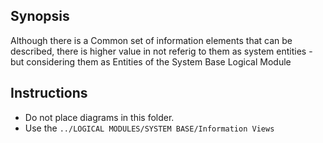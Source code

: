 ## Synopsis ##
Although there is a Common set of information 
elements that can be described, 
there is higher value in not referig to them
as system entities - but considering them as 
Entities of the System Base Logical Module


## Instructions ##

* Do not place diagrams in this folder.
* Use the `../LOGICAL MODULES/SYSTEM BASE/Information Views`